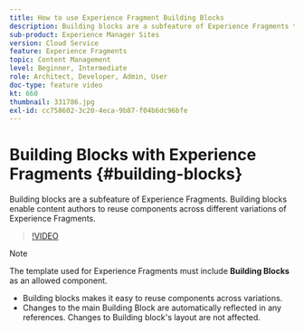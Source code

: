 ```yaml
---
title: How to use Experience Fragment Building Blocks
description: Building blocks are a subfeature of Experience Fragments that enable the reuse of authored components across variations of Experience Fragments.
sub-product: Experience Manager Sites
version: Cloud Service
feature: Experience Fragments
topic: Content Management
level: Beginner, Intermediate
role: Architect, Developer, Admin, User
doc-type: feature video
kt: 660
thumbnail: 331786.jpg
exl-id: cc758602-3c20-4eca-9b87-f04b6dc96bfe
---
```

# Building Blocks with Experience Fragments {#building-blocks}


Building blocks are a subfeature of Experience Fragments. Building blocks enable content authors to reuse components across different variations of Experience Fragments.

>[!VIDEO](https://video.tv.adobe.com/v/331786?quality=12&learn=on)

>[!NOTE]
>
> The template used for Experience Fragments must include **Building Blocks** as an allowed component.

* Building blocks makes it easy to reuse components across variations.
* Changes to the main Building Block are automatically reflected in any references. Changes to Building block's layout are not affected.
